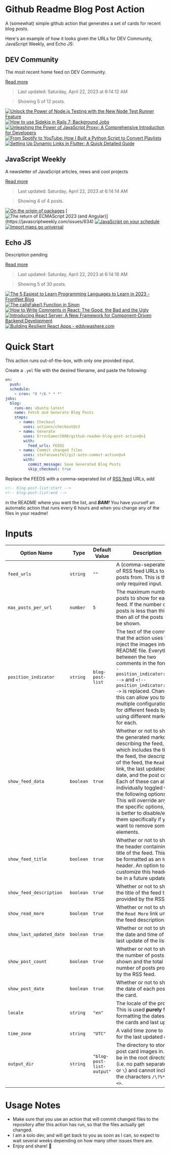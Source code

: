 # Github Readme Blog Post Action

A (somewhat) simple github action that generates a set of cards for recent blog posts.

Here's an example of how it looks given the URLs for DEV Community, JavaScript Weekly, and Echo JS:

<!-- post-list:start -->
## DEV Community

The most recent home feed on DEV Community.

[Read more](https://dev.to)
> Last updated: Saturday, April 22, 2023 at 6:14:12 AM

> Showing 5 of 12 posts.

[![Unlock the Power of Node.js Testing with the New Node Test Runner Feature](https://raw.githubusercontent.com/ErrorGamer2000/github-readme-blog-post-action/main/generated_files/DEV_Community/Unlock_the_Power_of_Node.js_Testing_with_the_New_Node_Test_Runner_Feature.svg)](https://dev.to/hi_iam_chris/unlock-the-power-of-nodejs-testing-with-the-new-node-test-runner-feature-1o96)
[![How to use Sidekiq in Rails 7: Background Jobs](https://raw.githubusercontent.com/ErrorGamer2000/github-readme-blog-post-action/main/generated_files/DEV_Community/How_to_use_Sidekiq_in_Rails_7__Background_Jobs.svg)](https://dev.to/ahmadraza/how-to-use-sidekiq-in-rails-7-background-jobs-1dmb)
[![Unleashing the Power of JavaScript Proxy: A Comprehensive Introduction for Developers](https://raw.githubusercontent.com/ErrorGamer2000/github-readme-blog-post-action/main/generated_files/DEV_Community/Unleashing_the_Power_of_JavaScript_Proxy__A_Comprehensive_Introduction_for_Developers.svg)](https://dev.to/wizdomtek/unleashing-the-power-of-javascript-proxy-a-comprehensive-introduction-for-developers-3f4j)
[![From Spotify to YouTube: How I Built a Python Script to Convert Playlists](https://raw.githubusercontent.com/ErrorGamer2000/github-readme-blog-post-action/main/generated_files/DEV_Community/From_Spotify_to_YouTube__How_I_Built_a_Python_Script_to_Convert_Playlists.svg)](https://dev.to/yogeshwaran01/from-spotify-to-youtube-how-i-built-a-python-script-to-convert-playlists-2h89)
[![Setting Up Dynamic Links in Flutter: A Quick Detailed Guide](https://raw.githubusercontent.com/ErrorGamer2000/github-readme-blog-post-action/main/generated_files/DEV_Community/Setting_Up_Dynamic_Links_in_Flutter__A_Quick_Detailed_Guide.svg)](https://dev.to/ahmaddarwesh/setting-up-dynamic-links-in-flutter-a-quick-detailed-guide-49c0)


## JavaScript Weekly

A newsletter of JavaScript articles, news and cool projects

[Read more](https://javascriptweekly.com/)
> Last updated: Saturday, April 22, 2023 at 6:14:14 AM

> Showing 4 of 4 posts.

[![On the origin of packages](https://raw.githubusercontent.com/ErrorGamer2000/github-readme-blog-post-action/main/generated_files/JavaScript_Weekly/On_the_origin_of_packages.svg)](https://javascriptweekly.com/issues/635)
[![The return of ECMAScript 2023 (and Angular)](https://raw.githubusercontent.com/ErrorGamer2000/github-readme-blog-post-action/main/generated_files/JavaScript_Weekly/The_return_of_ECMAScript_2023_(and_Angular).svg)](https://javascriptweekly.com/issues/634)
[![JavaScript on your schedule](https://raw.githubusercontent.com/ErrorGamer2000/github-readme-blog-post-action/main/generated_files/JavaScript_Weekly/JavaScript_on_your_schedule.svg)](https://javascriptweekly.com/issues/633)
[![Import maps go universal](https://raw.githubusercontent.com/ErrorGamer2000/github-readme-blog-post-action/main/generated_files/JavaScript_Weekly/Import_maps_go_universal.svg)](https://javascriptweekly.com/issues/632)


## Echo JS

Description pending

[Read more](
http://www.echojs.com
)
> Last updated: Saturday, April 22, 2023 at 6:14:16 AM

> Showing 5 of 30 posts.

[![The 5 Easiest to Learn Programming Languages to Learn in 2023 - FrontNet Blog](https://raw.githubusercontent.com/ErrorGamer2000/github-readme-blog-post-action/main/generated_files/_Echo_JS_/The_5_Easiest_to_Learn_Programming_Languages_to_Learn_in_2023_-_FrontNet_Blog.svg)](https://frontnet.eu/the-5-easiest-to-learn-programming-languages-to-learn-in-2023/)
[![The callsFake() Function in Sinon](https://raw.githubusercontent.com/ErrorGamer2000/github-readme-blog-post-action/main/generated_files/_Echo_JS_/The_callsFake()_Function_in_Sinon.svg)](
https://masteringjs.io/tutorials/sinon/callsfake
)
[![How to Write Comments in React: The Good, the Bad and the Ugly](https://raw.githubusercontent.com/ErrorGamer2000/github-readme-blog-post-action/main/generated_files/_Echo_JS_/How_to_Write_Comments_in_React__The_Good__the_Bad_and_the_Ugly.svg)](https://dmitripavlutin.com/react-comments/)
[![
Introducing React Server: A New Framework for Component-Driven Backend Development
](https://raw.githubusercontent.com/ErrorGamer2000/github-readme-blog-post-action/main/generated_files/_Echo_JS_/_Introducing_React_Server__A_New_Framework_for_Component-Driven_Backend_Development_.svg)](
https://state-less.cloud
)
[![Building Resilient React Apps - eddywashere.com](https://raw.githubusercontent.com/ErrorGamer2000/github-readme-blog-post-action/main/generated_files/_Echo_JS_/Building_Resilient_React_Apps_-_eddywashere.com.svg)](https://eddywashere.com/blog/building-resilient-react-apps/)


<!-- post-list:end -->

# Quick Start

This action runs out-of-the-box, with only one provided input.

Create a `.yml` file with the desired filename, and paste the following:

```yml
on:
  push:
  schedule:
    - cron: "0 */6 * * *"
jobs:
  blog:
    runs-on: ubuntu-latest
    name: Fetch and Generate Blog Posts
    steps:
      - name: Checkout
        uses: actions/checkout@v3
      - name: Generate
        uses: ErrorGamer2000/github-readme-blog-post-action@v1
        with:
          feed_urls: FEEDS
      - name: Commit changed files
        uses: stefanzweifel/git-auto-commit-action@v4
        with:
          commit_message: Save Generated Blog Posts
          skip_checkout: true
```

Replace the FEEDS with a comma-seperated list of [RSS feed](https://rss.com/blog/how-do-rss-feeds-work/) URLs, add

```md
<!-- blog-post-list:start -->
<!-- blog-post-list:end -->
```

in the README where you want the list, and **_BAM!_** You have yourself an automatic action that runs every 6 hours and when you change any of the files in your readme!

# Inputs

<table>
  <thead>
    <tr>
      <th>Option Name</th>
      <th>Type</th>
      <th>Default Value</th>
      <th>Description</th>
    </tr>
  </thead>
  <tbody>
    <tr>
      <td><code>feed_urls</code></td>
      <td><code>string</code></td>
      <td><code>""</code></td>
      <td>A (comma-seperated) list of RSS feed URLs to load posts from. This is the only required input.</td>
    </tr>
    <tr>
      <td><code>max_posts_per_url</code></td>
      <td><code>number</code></td>
      <td><code>5</code></td>
      <td>The maximum number of posts to show for each feed. If the number of posts is less than this, then all of the posts will be shown.</td>
    </tr>
    <tr>
      <td><code>position_indicator</code></td>
      <td><code>string</code></td>
      <td><code>blog-post-list</code></td>
      <td>The text of the comments that the action uses to inject the images into the README file. Everything between the two comments in the form <code>&lt;!-- position_indicator:start --&gt;</code> and <code>&lt;!-- position_indicator:end --&gt;</code> is replaced. Changing this can allow you to use multiple configurations for different feeds by using different markers for each.</td>
    </tr>
    <tr>
      <td><code>show_feed_data</code></td>
      <td><code>boolean</code></td>
      <td><code>true</code></td>
      <td>Whether or not to show the generated markdown describing the feed, which includes the title of the feed, the description of the feed, the <code>Read More</code> link, the last updated date, and the post count. Each of these can also be individually toggled with the following options. This will override any of the specific options, so it is better to disable/enable them specifically if you want to remove some elements.</td>
    </tr>
    <tr>
      <td><code>show_feed_title</code></td>
      <td><code>boolean</code></td>
      <td><code>true</code></td>
      <td>Whether or not to show the header containing the title of the feed. This will be formatted as an <code>h2</code> header. An option to customize this header will be in a future update.</td>
    </tr>
    <tr>
      <td><code>show_feed_description</code></td>
      <td><code>boolean</code></td>
      <td><code>true</code></td>
      <td>Whether or not to show the title of the feed that is provided by the RSS feed.</td>
    </tr>
    <tr>
      <td><code>show_read_more</code></td>
      <td><code>boolean</code></td>
      <td><code>true</code></td>
      <td>Whether or not to show the <code>Read More</code> link under the feed description.</td>
    </tr>
    <tr>
      <td><code>show_last_updated_date</code></td>
      <td><code>boolean</code></td>
      <td><code>true</code></td>
      <td>Whether or not to show the date and time of the last update of the list.</td>
    </tr>
    <tr>
      <td><code>show_post_count</code></td>
      <td><code>boolean</code></td>
      <td><code>true</code></td>
      <td>Whether or not to show the number of posts shown and the total number of posts provided by the RSS feed.</td>
    </tr>
    <tr>
      <td><code>show_post_date</code></td>
      <td><code>boolean</code></td>
      <td><code>true</code></td>
      <td>Whether or not to show the date of each post on the card.</td>
    </tr>
    <tr>
      <td><code>locale</code></td>
      <td><code>string</code></td>
      <td><code>"en"</code></td>
      <td>The locale of the project. This is used <strong>purely</strong> for formatting the dates of the cards and last update.</td>
    </tr>
    <tr>
      <td><code>time_zone</code></td>
      <td><code>string</code></td>
      <td><code>"UTC"</code></td>
      <td>A valid time zone to use for the last updated date.</td>
    </tr>
    <tr>
      <td><code>output_dir</code></td>
      <td><code>string</code></td>
      <td><code>"blog-post-list-output"</code></td>
      <td>The directory to store the post card images in. Must be in the root directory (i.e. no path separators <code>/</code> or <code>\</code>) and cannot include the characters <code>/\?%*:|"&lt;&gt;</code>.</td>
    </tr>
<!--
    <tr>
      <td><code></code></td>
      <td><cde></cde></td>
      <td><code></code></td>
      <td></td>
    </tr>
-->
  </tbody>
</table>

# Usage Notes

- Make sure that you use an action that will commit changed files to the repository after this action has run, so that the files actually get changed.
- I am a solo dev, and will get back to you as soon as I can, so expect to wait several weeks depending on how many other issues there are.
- Enjoy and share! 🤗
